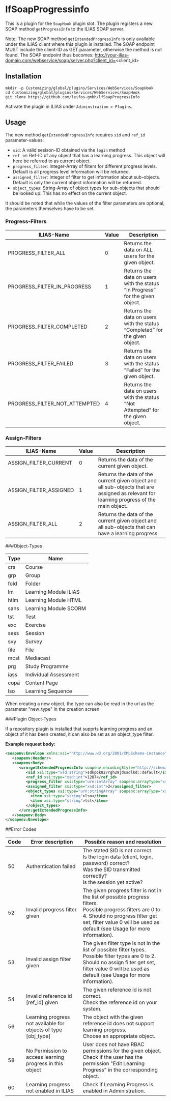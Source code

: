 # lfSoapProgressinfo
This is a plugin for the `SoapHook` plugin slot. The plugin registers a new SOAP method `getProgressInfo` to the ILIAS SOAP server.

Note: The new SOAP method `getExtendedProgressInfo` is only available under the ILIAS client where this plugin is installed. 
The SOAP endpoint MUST include the client-ID as GET parameter, otherwise the method is not found. The SOAP endpoint thus becomes: http://your-ilias-domain.com/webservice/soap/server.php?client_id=<client_id>

## Installation
```
mkdir -p Customizing/global/plugins/Services/WebServices/SoapHook
cd Customizing/global/plugins/Services/WebServices/SoapHook
git clone https://github.com/leifos-gmbh/lfSoapProgressInfo
```

Activate the plugin in ILIAS under `Adiminstration > Plugins`.

## Usage

The new method `getExtendedProgressInfo` requires `sid` and `ref_id` parameter-values:
* `sid`: A valid sesison-ID obtained via the `login` method
* `ref_id`: Ref-ID of any object that has a learning progress. This object will here be referred to as current object.
* `progress_filter`: Integer-Array of filters for different progress levels. Default is all progress level information will be returned.
* `assigned_filter`: Integer of filter to get information about sub-objects. Default is only the current object information will be returned.
* `object_types`: String-Array of object types for sub-objects that should be looked up. This has no effect on the current object.

It should be noted that while the values of the filter parameters are optional, the parameters themselves have to be set.

### Progress-Filters

ILIAS-Name                    | Value | Description
------------------------------|-------|------------
PROGRESS_FILTER_ALL           | 0 | Returns the data on ALL users for the given object.
PROGRESS_FILTER_IN_PROGRESS   | 1 | Returns the data on users with the status “In Progress” for the given object.
PROGRESS_FILTER_COMPLETED     | 2 |	Returns the data on users with the status “Completed” for the given object.
PROGRESS_FILTER_FAILED        | 3 | Returns the data on users with the status “Failed” for the given object.
PROGRESS_FILTER_NOT_ATTEMPTED | 4 | Returns the data on users with the status “Not Attempted” for the given object.

### Assign-Filters

ILIAS-Name                    | Value | Description
------------------------------|-------|------------
ASSIGN_FILTER_CURRENT         | 0 | Returns the data of the current given object.
ASSIGN_FILTER_ASSIGNED        | 1 | Returns the data of the current given object and all sub-objects that are assigned as relevant for learning progress of the main object.
ASSIGN_FILTER_ALL             | 2 | Returns the data of the current given object and all sub-objects that can have a learning progress.

###Object-Types

Type | Name 
-----|-----------
crs  | Course
grp  | Group
fold | Folder
lm   | Learning Module ILIAS
htlm | Learning Module HTML     
sahs | Learning Module SCORM    
tst  | Test                     
exc  | Exercise                 
sess | Session                  
svy  | Survey                  
file | File                     
mcst | Mediacast                
prg  | Study Programme          
iass | Individual Assessment
copa | Content Page
lso  | Learning Sequence

When creating a new object, the type can also be read in the url as the parameter "new_type" in the creation screen

###Plugin Object-Types

If a repository plugin is installed that supprts learning progress and an object of it has been created, it can also be set as an object_type filter.

**Example request body:**

```xml
<soapenv:Envelope xmlns:xsi="http://www.w3.org/2001/XMLSchema-instance" xmlns:xsd="http://www.w3.org/2001/XMLSchema" xmlns:soapenv="http://schemas.xmlsoap.org/soap/envelope/" xmlns:urn="urn:ilUserAdministration" xmlns:soapenc="http://schemas.xmlsoap.org/soap/encoding/">
   <soapenv:Header/>
   <soapenv:Body>
      <urn:getExtendedProgressInfo soapenv:encodingStyle="http://schemas.xmlsoap.org/soap/encoding/">
         <sid xsi:type="xsd:string">sdkpok827rgh29jdsadlkd::default</sid>
         <ref_id xsi:type="xsd:int">1287</ref_id>
         <progress_filter xsi:type="urn:intArray" soapenc:arrayType="xsd:int[]"/>
         <assigned_filter xsi:type="xsd:int">2</assigned_filter>
         <object_types xsi:type="urn:stringArray" soapenc:arrayType="xsd:string[]">
           <item xsi:type="string">lso</item>
           <item xsi:type="string">tst</item>
         </object_types>
      </urn:getExtendedProgressInfo>
   </soapenv:Body>
</soapenv:Envelope>
```

##Error Codes

Code | Error description | Possible reason and resolution
-----|-------------------|-------------------------------
50   | Authentication failed | The stated SID is not correct. <br/> Is the login data (client, login, password) correct? <br/> Was the SID transmitted correctly? <br/>Is the session yet active?
52   | Invalid progress filter given | The given progress filter is not in the list of possible progress filters. </br> Possible progress filters are 0 to 4. Should no progress filter get set, filter value 0 will be used as default (see Usage for more information).
53   | Invalid assign filter given | The given filter type is not in the list of possible filter types. </br> Possible filter types are 0 to 2. Should no assign filter get set, filter value 0 will be used as default (see Usage for more information).
54   | Invalid reference id [ref_id] given | The given reference id is not correct. <br/> Check the reference id on your system.
56   | Learning progress not available for objects of type [obj_type] | The object with the given reference id does not support learning progress. <br/> Choose an appropriate object.
58   | No Permission to access learning progress in this object | User does not have RBAC permissions for the given object. <br/> Check if the user has the permission "Edit Learning Progress" in the corresponding object.
60   | Learning progress not enabled in ILIAS | Check if Learning Progress is enabled in Administration.